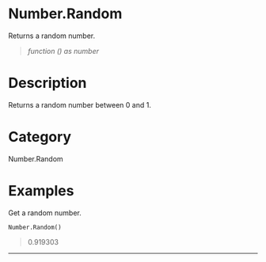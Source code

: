 # Number.Random
Returns a random number.
> _function () as number_

# Description 
Returns a random number between 0 and 1.
# Category 
Number.Random
# Examples 
Get a random number.
```
Number.Random()
```
> 0.919303

***
